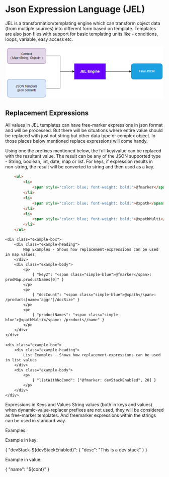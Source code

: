 # Json Expression Language (JEL)

JEL is a transformation/templating engine which can transform object data (from multiple sources) into different form based on template. Templates are also json files with support for basic templating units like - conditions, loops, variable, easy access etc.

![Alt text](doc/images/jel.png?raw=true "JEL Engine")

## Replacement Expressions
	
All values in JEL templates can have free-marker expressions in json format and will be processed. But there will be situations where entire value should be replaced with just not string but other data type or complex object. In those places below mentioned replace expressions will come handy.

Using one the prefixes mentioned below, the full key/value can be replaced with the resultant value. The result can be any of the JSON supported type - String, boolean, int, date, map or list. For keys, if expression results in non-string, the result will be converted to string and then used as a key.

```html
	<ul>
		<li>
			<span style="color: blue; font-weight: bold;">@fmarker</span> - Used to inject dynamic values using free marker expression.
		</li>
		<li>
			<span style="color: blue; font-weight: bold;">@xpath</span> - Used to fetch value from the current context using xpath. In this case, when xpath matches multiple values, only the first value will be picked.
		</li>
		<li>
			<span style="color: blue; font-weight: bold;">@xpathMulti</span> - Used to fetch multiple values from the current context using xpath.
		</li>
	</ul>
```
	
	<div class="example-box">
		<div class="example-heading">
			Map Examples - Shows how replacement-expressions can be used in map values
		</div>
		<div class="example-body">
			<p>
				{ "key2": "<span class="simple-blue">@fmarker</span>: prodMap.productNames[0]" }
			</p>
			<p>
				{ "docCount": "<span class="simple-blue">@xpath</span>: /products[name='aggr']/docSize" }
			</p>
			<p>
				{ "productNames": "<span class="simple-blue">@xpathMulti</span>: /products//name" }
			</p>
		</div>
	</div>

	<div class="example-box">
		<div class="example-heading">
			List Examples - Shows how replacement-expressions can be used in list values
		</div>
		<div class="example-body">
			<p>
				{ "listWithNoCond": ["@fmarker: devStackEnabled", 20] }
			</p>
		</div>
	</div>


Expressions in Keys and Values
String values (both in keys and values) when dynamic-value-replacer prefixes are not used, they will be considered as free-marker templates. And freemarker expressions within the strings can be used in standard way.

Examples:

Example in key:

{ "devStack-${devStackEnabled}": {  "desc": "This is a dev stack" } }

Example in value:

{ "name": "${cont}" }
	
</body>
